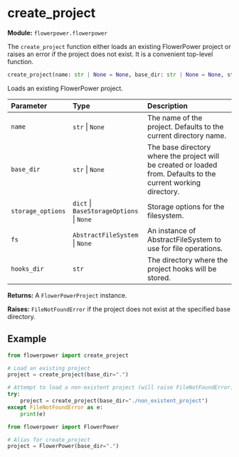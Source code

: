# create_project

**Module:** `flowerpower.flowerpower`

The `create_project` function either loads an existing FlowerPower project or raises an error if the project does not exist. It is a convenient top-level function.

```python
create_project(name: str | None = None, base_dir: str | None = None, storage_options: dict | BaseStorageOptions | None = {}, fs: AbstractFileSystem | None = None, hooks_dir: str = settings.HOOKS_DIR) -> FlowerPowerProject
```

Loads an existing FlowerPower project.

| Parameter | Type | Description |
|:----------|:-----|:------------|
| `name` | `str` &#124; `None` | The name of the project. Defaults to the current directory name. |
| `base_dir` | `str` &#124; `None` | The base directory where the project will be created or loaded from. Defaults to the current working directory. |
| `storage_options` | `dict` &#124; `BaseStorageOptions` &#124; `None` | Storage options for the filesystem. |
| `fs` | `AbstractFileSystem` &#124; `None` | An instance of AbstractFileSystem to use for file operations. |
| `hooks_dir` | `str` | The directory where the project hooks will be stored. |

**Returns:** A `FlowerPowerProject` instance.

**Raises:** `FileNotFoundError` if the project does not exist at the specified base directory.

## Example

```python
from flowerpower import create_project

# Load an existing project
project = create_project(base_dir=".")

# Attempt to load a non-existent project (will raise FileNotFoundError)
try:
    project = create_project(base_dir="./non_existent_project")
except FileNotFoundError as e:
    print(e)
```

```python
from flowerpower import FlowerPower

# Alias for create_project
project = FlowerPower(base_dir=".")